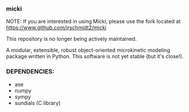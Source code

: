 ### micki

NOTE: If you are interested in using Micki, please use the fork located at
https://www.github.com/jrschmidt2/micki

This repository is no longer being actively maintained.

A modular, extensible, robust object-oriented microkinetic modeling package
written in Python. This software is not yet stable (but it's close!).

### DEPENDENCIES:
 * ase
 * numpy
 * sympy
 * sundials (C library)
